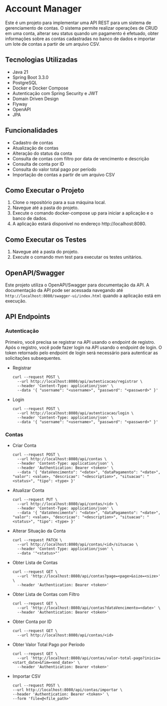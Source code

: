 # Account Manager

Este é um projeto para implementar uma API REST para um sistema de gerenciamento de contas. O sistema permite realizar operações de CRUD em uma conta, alterar seu status quando um pagamento é efetuado, obter informações sobre as contas cadastradas no banco de dados e importar um lote de contas a partir de um arquivo CSV.

## Tecnologias Utilizadas

- Java 21
- Spring Boot 3.3.0
- PostgreSQL
- Docker e Docker Compose
- Autenticação com Spring Security e JWT
- Domain Driven Design
- Flyway
- OpenAPI
- JPA

## Funcionalidades

- Cadastro de contas
- Atualização de contas
- Alteração do status da conta
- Consulta de contas com filtro por data de vencimento e descrição
- Consulta de conta por ID
- Consulta do valor total pago por período
- Importação de contas a partir de um arquivo CSV

## Como Executar o Projeto

1. Clone o repositório para a sua máquina local.
2. Navegue até a pasta do projeto.
3. Execute o comando docker-compose up para iniciar a aplicação e o banco de dados.
4. A aplicação estará disponível no endereço http://localhost:8080.

## Como Executar os Testes

1. Navegue até a pasta do projeto.
2. Execute o comando mvn test para executar os testes unitários.

## OpenAPI/Swagger

Este projeto utiliza o OpenAPI/Swagger para documentação da API. A documentação da API pode ser acessada navegando até `http://localhost:8080/swagger-ui/index.html` quando a aplicação está em execução.

## API Endpoints

### Autenticação

Primeiro, você precisa se registrar na API usando o endpoint de registro. Após o registro, você pode fazer login na API usando o endpoint de login. O token retornado pelo endpoint de login será necessário para autenticar as solicitações subsequentes.

- Registrar
  ```curl
  curl --request POST \
    --url http://localhost:8080/api/autenticacao/registrar \
    --header 'Content-Type: application/json' \
    --data '{ "username": "<username>", "password": "<password>" }'
  ```

- Login
  ```curl
  curl --request POST \
    --url http://localhost:8080/api/autenticacao/login \
    --header 'Content-Type: application/json' \
    --data '{ "username": "<username>", "password": "<password>" }'
  ```

### Contas

- Criar Conta
  ```curl
  curl --request POST \
    --url http://localhost:8080/api/contas \
    --header 'Content-Type: application/json' \
    --header 'Authentication: Bearer <token>' \
    --data '{ "dataVencimento": "<date>", "dataPagamento": "<date>", "valor": <value>, "descricao": "<description>", "situacao": "<status>", "tipo": <type> }'
  ```

- Atualizar Conta
  ```curl
  curl --request PUT \
    --url http://localhost:8080/api/contas/<id> \
    --header 'Content-Type: application/json' \
    --data '{ "dataVencimento": "<date>", "dataPagamento": "<date>", "valor": <value>, "descricao": "<description>", "situacao": "<status>", "tipo": <type> }'
  ```

- Alterar Situação da Conta
  ```curl
  curl --request PATCH \
    --url http://localhost:8080/api/contas/<id>/situacao \
    --header 'Content-Type: application/json' \
    --data '"<status>"'
  ```

- Obter Lista de Contas
  ```curl
  curl --request GET \
    --url 'http://localhost:8080/api/contas?page=<page>&size=<size>' \
    --header 'Authentication: Bearer <token>'
  ```

- Obter Lista de Contas com Filtro
  ```curl
  curl --request GET \
    --url 'http://localhost:8080/api/contas?dataVencimento=<date>' \
    --header 'Authentication: Bearer <token>'
  ```

- Obter Conta por ID
  ```curl
  curl --request GET \
    --url http://localhost:8080/api/contas/<id>
  ```

- Obter Valor Total Pago por Período
  ```curl
  curl --request GET \
    --url 'http://localhost:8080/api/contas/valor-total-pago?inicio=<start_date>&fim=<end_date>' \
    --header 'Authentication: Bearer <token>'
  ```

- Importar CSV
  ```curl
  curl --request POST \
  --url http://localhost:8080/api/contas/importar \
  --header 'Authentication: Bearer <token>' \
  --form 'file=@<file_path>'
  ```
